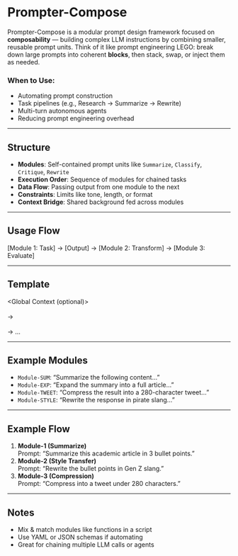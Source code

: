 # Prompter-Compose

Prompter-Compose is a modular prompt design framework focused on **composability** — building complex LLM instructions by combining smaller, reusable prompt units. Think of it like prompt engineering LEGO: break down large prompts into coherent **blocks**, then stack, swap, or inject them as needed.

### When to Use:
- Automating prompt construction
- Task pipelines (e.g., Research → Summarize → Rewrite)
- Multi-turn autonomous agents
- Reducing prompt engineering overhead

---

## Structure

- **Modules**: Self-contained prompt units like `Summarize`, `Classify`, `Critique`, `Rewrite`
- **Execution Order**: Sequence of modules for chained tasks
- **Data Flow**: Passing output from one module to the next
- **Constraints**: Limits like tone, length, or format
- **Context Bridge**: Shared background fed across modules

---

## Usage Flow

[Module 1: Task] → [Output] → [Module 2: Transform] → [Module 3: Evaluate]


---

## Template

<Global Context (optional)>  
<Module-1 Prompt>  
→ <Output of Module-1>  
<Module-2 Prompt using Module-1 Output>  
→ ...  
<Final Output>

---

## Example Modules

- `Module-SUM`: “Summarize the following content…”
- `Module-EXP`: “Expand the summary into a full article…”
- `Module-TWEET`: “Compress the result into a 280-character tweet…”
- `Module-STYLE`: “Rewrite the response in pirate slang…”

---

## Example Flow

1. **Module-1 (Summarize)**  
   Prompt: “Summarize this academic article in 3 bullet points.”  
2. **Module-2 (Style Transfer)**  
   Prompt: “Rewrite the bullet points in Gen Z slang.”  
3. **Module-3 (Compression)**  
   Prompt: “Compress into a tweet under 280 characters.”  

---

## Notes

- Mix & match modules like functions in a script
- Use YAML or JSON schemas if automating
- Great for chaining multiple LLM calls or agents
